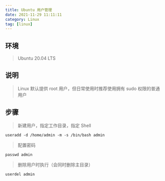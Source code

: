 ```yaml
---
title: Ubuntu 用户管理
date: 2021-11-29 11:11:11
category: Linux
tag: [linux]
---
```


## 环境

> Ubuntu 20.04 LTS



## 说明

> Linux 默认提供 root 用户，但日常使用时推荐使用拥有 sudo 权限的普通用户



## 步骤

> 新建用户，指定工作目录，指定 Shell

```shell
useradd -d /home/admin -m -s /bin/bash admin
```

> 配置密码

```shell
passwd admin
```

> 删除用户时执行（会同时删除主目录）

```shell
userdel admin
```



